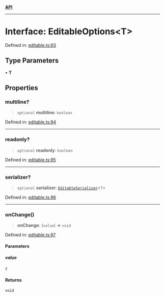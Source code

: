 [**API**](../API.md)

***

# Interface: EditableOptions\<T\>

Defined in: [editable.ts:93](https://github.com/inokawa/edix/blob/4de6d1c6d7b389c5eb1a387ae91ce3a07ce8aa85/src/core/editable.ts#L93)

## Type Parameters

• **T**

## Properties

### multiline?

> `optional` **multiline**: `boolean`

Defined in: [editable.ts:94](https://github.com/inokawa/edix/blob/4de6d1c6d7b389c5eb1a387ae91ce3a07ce8aa85/src/core/editable.ts#L94)

***

### readonly?

> `optional` **readonly**: `boolean`

Defined in: [editable.ts:95](https://github.com/inokawa/edix/blob/4de6d1c6d7b389c5eb1a387ae91ce3a07ce8aa85/src/core/editable.ts#L95)

***

### serializer?

> `optional` **serializer**: [`EditableSerializer`](EditableSerializer.md)\<`T`\>

Defined in: [editable.ts:96](https://github.com/inokawa/edix/blob/4de6d1c6d7b389c5eb1a387ae91ce3a07ce8aa85/src/core/editable.ts#L96)

***

### onChange()

> **onChange**: (`value`) => `void`

Defined in: [editable.ts:97](https://github.com/inokawa/edix/blob/4de6d1c6d7b389c5eb1a387ae91ce3a07ce8aa85/src/core/editable.ts#L97)

#### Parameters

##### value

`T`

#### Returns

`void`
